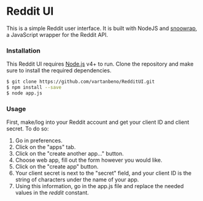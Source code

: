 # Reddit UI

This is a simple Reddit user interface. It is built with NodeJS and [snoowrap](https://github.com/not-an-aardvark/snoowrap), a JavaScript wrapper for the Reddit API.

### Installation

This Reddit UI requires [Node.js](https://nodejs.org/) v4+ to run.
Clone the repository and make sure to install the required dependencies.

```sh
$ git clone https://github.com/vartanbeno/RedditUI.git
$ npm install --save
$ node app.js
```

### Usage

First, make/log into your Reddit account and get your client ID and client secret. To do so:

1. Go in preferences.
2. Click on the "apps" tab.
3. Click on the "create another app..." button.
4. Choose web app, fill out the form however you would like.
5. Click on the "create app" button.
6. Your client secret is next to the "secret" field, and your client ID is the string of characters under the name of your app.
7. Using this information, go in the app.js file and replace the needed values in the *reddit* constant.
